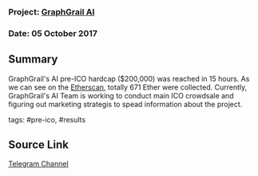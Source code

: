 ### Project: [GraphGrail AI](../projects/graphgrail.md)
### Date: 05 October 2017 
## Summary
  
GraphGrail's AI pre-ICO hardcap ($200,000) was reached in 15 hours.
As we can see on the [Etherscan](https://etherscan.io/address/0x1319eb1d4cefc8eb14580f1a5bfec79afad53572#internaltx), totally 671 Ether were collected.
Currently, GraphGrail's AI Team is working to conduct main ICO crowdsale and figuring out marketing strategis to spead information about the project.
  
tags: #pre-ico, #results
## Source Link
[Telegram Channel](https://t.me/GraphGrailAi)  
